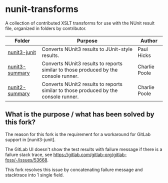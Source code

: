 # nunit-transforms
A collection of contributed XSLT transforms for use with the NUnit result file, organized in folders by contributor.

| Folder         | Purpose                                         | Author     |
|----------------|-------------------------------------------------|------------|
| [nunit3-junit](https://github.com/jochenwezel/nunit-transforms-to-junit-gitlab-compatible/tree/master/nunit3-junit) | Converts NUnit3 results to JUnit-style results. | Paul Hicks |
| [nunit3-summary](https://github.com/jochenwezel/nunit-transforms-to-junit-gitlab-compatible/tree/master/nunit3-summary) | Converts NUnit3 results to reports similar to those produced by the console runner. | Charlie Poole |
| [nunit2-summary](https://github.com/jochenwezel/nunit-transforms-to-junit-gitlab-compatible/tree/master/nunit2-summary) | Converts NUnit2 results to reports similar to those produced by the console runner. | Charlie Poole |

## What is the purpose / what has been solved by this fork?

The reason for this fork is the requirement for a workaround for GitLab support in [nunit3-junit].

The GitLab UI doesn't show the test results with failure message if there is a failure stack trace, see https://gitlab.com/gitlab-org/gitlab-foss/-/issues/53668.

This fork resolves this issue by concatenating failure message and stacktrace into 1 single field.
